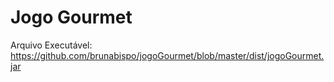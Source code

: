 # Jogo Gourmet

Arquivo Executável: https://github.com/brunabispo/jogoGourmet/blob/master/dist/jogoGourmet.jar

